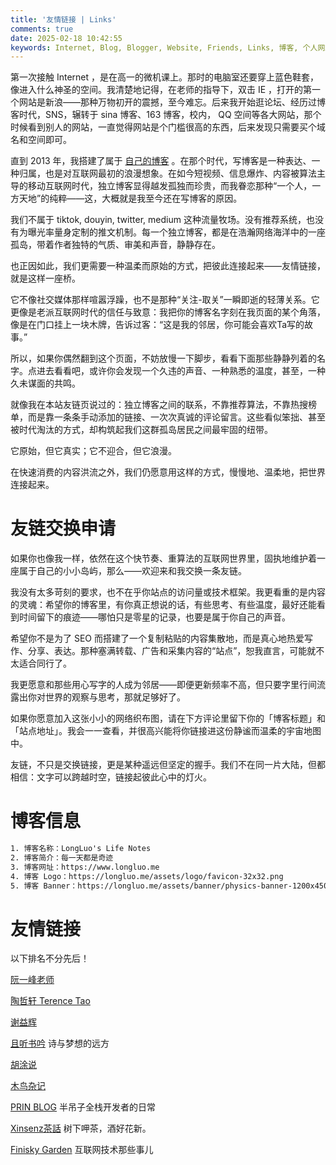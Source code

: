 ```yaml
---
title: '友情链接 | Links'
comments: true
date: 2025-02-18 10:42:55
keywords: Internet, Blog, Blogger, Website, Friends, Links, 博客, 个人网站, 友链, 
---
```



第一次接触 Internet ，是在高一的微机课上。那时的电脑室还要穿上蓝色鞋套，像进入什么神圣的空间。我清楚地记得，在老师的指导下，双击 IE ，打开的第一个网站是新浪——那种万物初开的震撼，至今难忘。后来我开始逛论坛、经历过博客时代，SNS，辗转于 sina 博客、163 博客，校内， QQ 空间等各大网站，那个时候看到别人的网站，一直觉得网站是个门槛很高的东西，后来发现只需要买个域名和空间即可。 

直到 2013 年，我搭建了属于 [自己的博客](https://www.longluo.me/works/) 。在那个时代，写博客是一种表达、一种归属，也是对互联网最初的浪漫想象。在如今短视频、信息爆炸、内容被算法主导的移动互联网时代，独立博客显得越发孤独而珍贵，而我眷恋那种“一个人，一方天地”的纯粹——这，大概就是我至今还在写博客的原因。

我们不属于 tiktok, douyin, twitter, medium 这种流量牧场。没有推荐系统，也没有为曝光率量身定制的推文机制。每一个独立博客，都是在浩瀚网络海洋中的一座孤岛，带着作者独特的气质、审美和声音，静静存在。

也正因如此，我们更需要一种温柔而原始的方式，把彼此连接起来——友情链接，就是这样一座桥。

它不像社交媒体那样喧嚣浮躁，也不是那种“关注-取关”一瞬即逝的轻薄关系。它更像是老派互联网时代的信任与致意：我把你的博客名字刻在我页面的某个角落，像是在门口挂上一块木牌，告诉过客：“这是我的邻居，你可能会喜欢Ta写的故事。”

所以，如果你偶然翻到这个页面，不妨放慢一下脚步，看看下面那些静静列着的名字。点进去看看吧，或许你会发现一个久违的声音、一种熟悉的温度，甚至，一种久未谋面的共鸣。

就像我在本站友链页说过的：独立博客之间的联系，不靠推荐算法，不靠热搜榜单，而是靠一条条手动添加的链接、一次次真诚的评论留言。这些看似笨拙、甚至被时代淘汰的方式，却构筑起我们这群孤岛居民之间最牢固的纽带。

它原始，但它真实；它不迎合，但它浪漫。

在快速消费的内容洪流之外，我们仍愿意用这样的方式，慢慢地、温柔地，把世界连接起来。


# 友链交换申请

如果你也像我一样，依然在这个快节奏、重算法的互联网世界里，固执地维护着一座属于自己的小小岛屿，那么——欢迎来和我交换一条友链。

我没有太多苛刻的要求，也不在乎你站点的访问量或技术框架。我更看重的是内容的灵魂：希望你的博客里，有你真正想说的话，有些思考、有些温度，最好还能看到时间留下的痕迹——哪怕只是零星的记录，也要是属于你自己的声音。

希望你不是为了 SEO 而搭建了一个复制粘贴的内容集散地，而是真心地热爱写作、分享、表达。那种塞满转载、广告和采集内容的“站点”，恕我直言，可能就不太适合同行了。

我更愿意和那些用心写字的人成为邻居——即便更新频率不高，但只要字里行间流露出你对世界的观察与思考，那就足够好了。

如果你愿意加入这张小小的网络织布图，请在下方评论里留下你的「博客标题」和「站点地址」。我会一一查看，并很高兴能将你链接进这份静谧而温柔的宇宙地图中。

友链，不只是交换链接，更是某种遥远但坚定的握手。我们不在同一片大陆，但都相信：文字可以跨越时空，链接起彼此心中的灯火。


# 博客信息

```txt
1. 博客名称：LongLuo's Life Notes
2. 博客简介：每一天都是奇迹
3. 博客网址：https://www.longluo.me
4. 博客 Logo：https://longluo.me/assets/logo/favicon-32x32.png
5. 博客 Banner：https://longluo.me/assets/banner/physics-banner-1200x450.jpg
```

# 友情链接

以下排名不分先后！

[阮一峰老师](https://www.ruanyifeng.com/)

[陶哲轩 Terence Tao](https://terrytao.wordpress.com/)

[谢益辉](https://yihui.org/)

[且听书吟](https://yufan.me/) 诗与梦想的远方

[胡涂说](https://hutusi.com/)

[木鸟杂记](https://www.qtmuniao.com/)

[PRIN BLOG](https://prinsss.github.io/) 半吊子全栈开发者的日常

[Xinsenz茶話](https://xinsenz.com/) 树下呷茶，酒好花新。

[Finisky Garden](https://finisky.github.io/) 互联网技术那些事儿




